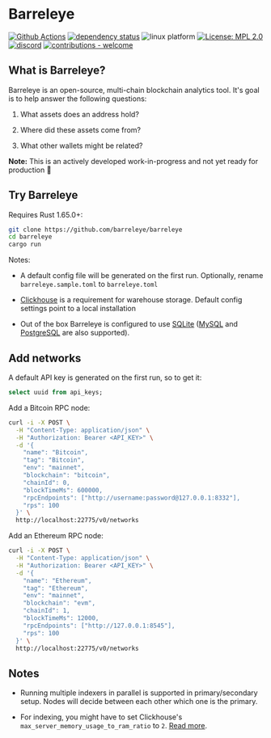 # Barreleye

[![Github Actions](https://github.com/barreleye/barreleye/workflows/tests/badge.svg)](https://github.com/barreleye/barreleye/actions)
[![dependency status](https://deps.rs/repo/github/barreleye/barreleye/status.svg)](https://deps.rs/repo/github/barreleye/barreleye)
![linux platform](https://img.shields.io/badge/Platform-Linux%2C%20macOS%2C%20ARM-green.svg?style=flat)
[![License: MPL 2.0](https://img.shields.io/badge/License-MPL_2.0-brightgreen.svg)](/LICENSE)
[![discord](https://img.shields.io/discord/1026664296861679646?label=discord&logo=discord&color=0abd59)](https://discord.gg/VX8PdWSwNZ)
[![contributions - welcome](https://img.shields.io/badge/contributions-welcome-blue)](/CONTRIBUTING.md "Go to contributions doc")

## What is Barreleye?

Barreleye is an open-source, multi-chain blockchain analytics tool. It's goal is to help answer the following questions:

1. What assets does an address hold?

2. Where did these assets come from?

3. What other wallets might be related?

**Note:** This is an actively developed work-in-progress and not yet ready for production 🚧

## Try Barreleye

Requires Rust 1.65.0+:

```bash
git clone https://github.com/barreleye/barreleye
cd barreleye
cargo run
```

Notes:

- A default config file will be generated on the first run. Optionally, rename `barreleye.sample.toml` to `barreleye.toml`

- [Clickhouse](https://github.com/ClickHouse/ClickHouse) is a requirement for warehouse storage. Default config settings point to a local installation

- Out of the box Barreleye is configured to use [SQLite](https://www.sqlite.org/) ([MySQL](https://www.mysql.com/) and [PostgreSQL](https://www.postgresql.org/) are also supported).

## Add networks

A default API key is generated on the first run, so to get it:

```sql
select uuid from api_keys;
```

Add a Bitcoin RPC node:

```bash
curl -i -X POST \
  -H "Content-Type: application/json" \
  -H "Authorization: Bearer <API_KEY>" \
  -d '{
    "name": "Bitcoin",
    "tag": "Bitcoin",
    "env": "mainnet",
    "blockchain": "bitcoin",
    "chainId": 0,
    "blockTimeMs": 600000,
    "rpcEndpoints": ["http://username:password@127.0.0.1:8332"],
    "rps": 100
  }' \
  http://localhost:22775/v0/networks
```

Add an Ethereum RPC node:

```bash
curl -i -X POST \
  -H "Content-Type: application/json" \
  -H "Authorization: Bearer <API_KEY>" \
  -d '{
    "name": "Ethereum",
    "tag": "Ethereum",
    "env": "mainnet",
    "blockchain": "evm",
    "chainId": 1,
    "blockTimeMs": 12000,
    "rpcEndpoints": ["http://127.0.0.1:8545"],
    "rps": 100
  }' \
  http://localhost:22775/v0/networks
```

## Notes

- Running multiple indexers in parallel is supported in primary/secondary setup. Nodes will decide between each other which one is the primary.

- For indexing, you might have to set Clickhouse's `max_server_memory_usage_to_ram_ratio` to `2`. [Read more](https://github.com/ClickHouse/ClickHouse/issues/17631).
